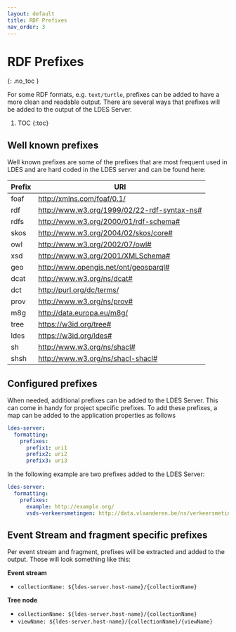```yaml
---
layout: default
title: RDF Prefixes
nav_order: 3
---
```


# RDF Prefixes
{: .no_toc }

For some RDF formats, e.g. `text/turtle`, prefixes can be added to have a more clean and readable output. There are
several ways that prefixes will be added to the output of the LDES Server.

1. TOC
{:toc}

## Well known prefixes

Well known prefixes are some of the prefixes that are most frequent used in LDES and are hard coded in the LDES server
and can be found here:

| Prefix | URI                                         |
|--------|---------------------------------------------|
| foaf   | http://xmlns.com/foaf/0.1/                  |
| rdf    | http://www.w3.org/1999/02/22-rdf-syntax-ns# |
| rdfs   | http://www.w3.org/2000/01/rdf-schema#       |
| skos   | http://www.w3.org/2004/02/skos/core#        |
| owl    | http://www.w3.org/2002/07/owl#              |
| xsd    | http://www.w3.org/2001/XMLSchema#           |
| geo    | http://www.opengis.net/ont/geosparql#       |
| dcat   | http://www.w3.org/ns/dcat#                  |
| dct    | http://purl.org/dc/terms/                   |
| prov   | http://www.w3.org/ns/prov#                  |
| m8g    | http://data.europa.eu/m8g/                  |
| tree   | https://w3id.org/tree#                      |
| ldes   | https://w3id.org/ldes#                      |
| sh     | http://www.w3.org/ns/shacl#                 |
| shsh   | http://www.w3.org/ns/shacl-shacl#           |

## Configured prefixes

When needed, additional prefixes can be added to the LDES Server. This can come in handy for project specific prefixes.
To add these prefixes, a map can be added to the application properties as follows

```yaml
ldes-server:
  formatting:
    prefixes:
      prefix1: uri1
      prefix2: uri2
      prefix3: uri3
```

In the following example are two prefixes added to the LDES Server:
```yaml
ldes-server:
  formatting:
    prefixes:
      example: http://example.org/
      vsds-verkeersmetingen: http://data.vlaanderen.be/ns/verkeersmetingen#
```

## Event Stream and fragment specific prefixes

Per event stream and fragment, prefixes will be extracted and added to the output. Those will look something like this:

**Event stream**
- `collectionName: ${ldes-server.host-name}/{collectionName}`
 
**Tree node**
- `collectionName: ${ldes-server.host-name}/{collectionName}`
- `viewName: ${ldes-server.host-name}/{collectionName}/{viewName}`
